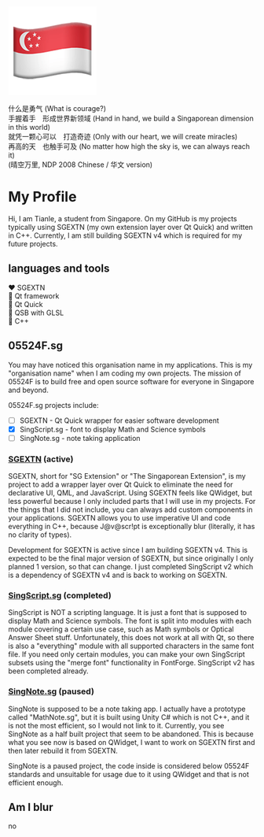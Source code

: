 ![image of Singapore flag emoji](./flagemoji.png)

什么是勇气 (What is courage?) <br>
手握着手　形成世界新领域 (Hand in hand, we build a Singaporean dimension in this world) <br>
就凭一颗心可以　打造奇迹 (Only with our heart, we will create miracles) <br>
再高的天　也触手可及 (No matter how high the sky is, we can always reach it) <br>
(晴空万里, NDP 2008 Chinese / 华文 version)

# My Profile

Hi, I am Tianle, a student from Singapore. On my GitHub is my projects typically using SGEXTN (my own extension layer over Qt Quick) and written in C++. Currently, I am still building SGEXTN v4 which is required for my future projects.

## languages and tools

❤️ SGEXTN<br>
💚 Qt framework<br>
💚 Qt Quick<br>
💚 QSB with GLSL<br>
💙 C++

## 05524F.sg

You may have noticed this organisation name in my applications. This is my "organisation name" when I am coding my own projects. The mission of 05524F is to build free and open source software for everyone in Singapore and beyond.

05524F.sg projects include:<br>
- [ ] SGEXTN - Qt Quick wrapper for easier software development<br>
- [x] SingScript.sg - font to display Math and Science symbols<br>
- [ ] SingNote.sg - note taking application<br>

### [SGEXTN](https://github.com/InfinityIntegral/SGEXTN) (active)

SGEXTN, short for "SG Extension" or "The Singaporean Extension", is my project to add a wrapper layer over Qt Quick to eliminate the need for declarative UI, QML, and JavaScript. Using SGEXTN feels like QWidget, but less powerful because I only included parts that I will use in my projects. For the things that I did not include, you can always add custom components in your applications. SGEXTN allows you to use imperative UI and code everything in C++, because J@v@scr!pt is exceptionally blur (literally, it has no clarity of types).

Development for SGEXTN is active since I am building SGEXTN v4. This is expected to be the final major version of SGEXTN, but since originally I only planned 1 version, so that can change. I just completed SingScript v2 which is a dependency of SGEXTN v4 and is back to working on SGEXTN.

### [SingScript.sg](https://github.com/InfinityIntegral/SingScript.sg) (completed)

SingScript is NOT a scripting language. It is just a font that is supposed to display Math and Science symbols. The font is split into modules with each module covering a certain use case, such as Math symbols or Optical Answer Sheet stuff. Unfortunately, this does not work at all with Qt, so there is also a "everything" module with all supported characters in the same font file. If you need only certain modules, you can make your own SingScript subsets using the "merge font" functionality in FontForge. SingScript v2 has been completed already.

### [SingNote.sg](https://github.com/InfinityIntegral/SingNote.sg) (paused)

SingNote is supposed to be a note taking app. I actually have a prototype called "MathNote.sg", but it is built using Unity C# which is not C++, and it is not the most efficient, so I would not link to it. Currently, you see SingNote as a half built project that seem to be abandoned. This is because what you see now is based on QWidget, I want to work on SGEXTN first and then later rebuild it from SGEXTN.

SingNote is a paused project, the code inside is considered below 05524F standards and unsuitable for usage due to it using QWidget and that is not efficient enough.

## Am I blur

no
